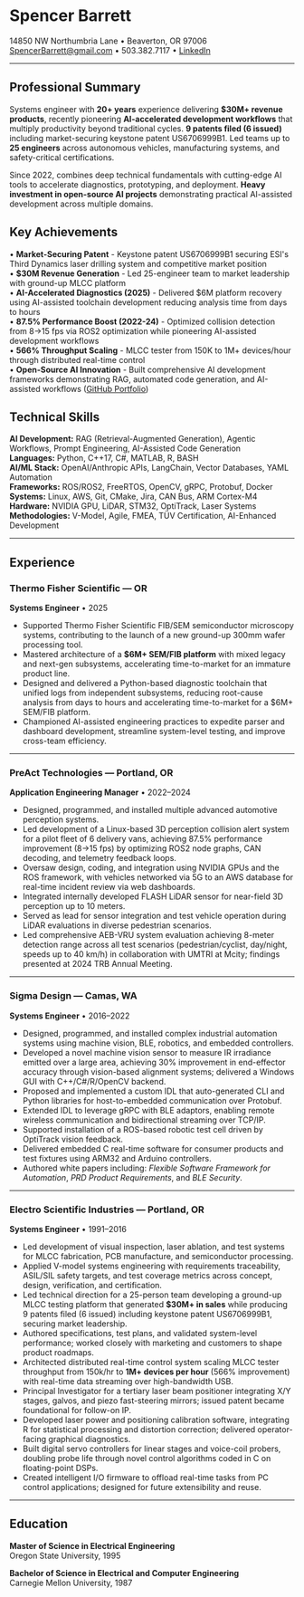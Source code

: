 # Spencer Barrett  
14850 NW Northumbria Lane • Beaverton, OR 97006  
[SpencerBarrett@gmail.com](mailto:SpencerBarrett@gmail.com) • 503.382.7117 • [LinkedIn](https://www.linkedin.com/in/spencer-barrett-3263528/)  

---

## Professional Summary
Systems engineer with **20+ years** experience delivering **$30M+ revenue products**, recently pioneering **AI-accelerated development workflows** that multiply productivity beyond traditional cycles. **9 patents filed (6 issued)** including market-securing keystone patent US6706999B1. Led teams up to **25 engineers** across autonomous vehicles, manufacturing systems, and safety-critical certifications.

Since 2022, combines deep technical fundamentals with cutting-edge AI tools to accelerate diagnostics, prototyping, and deployment. **Heavy investment in open-source AI projects** demonstrating practical AI-assisted development across multiple domains.

## Key Achievements
• **Market-Securing Patent** - Keystone patent US6706999B1 securing ESI's Third Dynamics laser drilling system and competitive market position  
• **$30M Revenue Generation** - Led 25-engineer team to market leadership with ground-up MLCC platform  
• **AI-Accelerated Diagnostics (2025)** - Delivered $6M platform recovery using AI-assisted toolchain development reducing analysis time from days to hours  
• **87.5% Performance Boost (2022-24)** - Optimized collision detection from 8→15 fps via ROS2 optimization while pioneering AI-assisted development workflows  
• **566% Throughput Scaling** - MLCC tester from 150K to 1M+ devices/hour through distributed real-time control  
• **Open-Source AI Innovation** - Built comprehensive AI development frameworks demonstrating RAG, automated code generation, and AI-assisted workflows ([GitHub Portfolio](https://github.com/unbedded))  

## Technical Skills
**AI Development:** RAG (Retrieval-Augmented Generation), Agentic Workflows, Prompt Engineering, AI-Assisted Code Generation  
**Languages:** Python, C++17, C#, MATLAB, R, BASH  
**AI/ML Stack:** OpenAI/Anthropic APIs, LangChain, Vector Databases, YAML Automation  
**Frameworks:** ROS/ROS2, FreeRTOS, OpenCV, gRPC, Protobuf, Docker  
**Systems:** Linux, AWS, Git, CMake, Jira, CAN Bus, ARM Cortex-M4  
**Hardware:** NVIDIA GPU, LiDAR, STM32, OptiTrack, Laser Systems  
**Methodologies:** V-Model, Agile, FMEA, TÜV Certification, AI-Enhanced Development  

---

## Experience

### Thermo Fisher Scientific — OR  
**Systems Engineer** • 2025  
- Supported Thermo Fisher Scientific FIB/SEM semiconductor microscopy systems, contributing to the launch of a new ground-up 300mm wafer processing tool.  
- Mastered architecture of a **$6M+ SEM/FIB platform** with mixed legacy and next-gen subsystems, accelerating time-to-market for an immature product line.  
- Designed and delivered a Python-based diagnostic toolchain that unified logs from independent subsystems, reducing root-cause analysis from days to hours and accelerating time-to-market for a $6M+ SEM/FIB platform.  
- Championed AI-assisted engineering practices to expedite parser and dashboard development, streamline system-level testing, and improve cross-team efficiency.  

---

### PreAct Technologies — Portland, OR  
**Application Engineering Manager** • 2022–2024  
- Designed, programmed, and installed multiple advanced automotive perception systems.  
- Led development of a Linux-based 3D perception collision alert system for a pilot fleet of 6 delivery vans, achieving 87.5% performance improvement (8→15 fps) by optimizing ROS2 node graphs, CAN decoding, and telemetry feedback loops.  
- Oversaw design, coding, and integration using NVIDIA GPUs and the ROS framework, with vehicles networked via 5G to an AWS database for real-time incident review via web dashboards.  
- Integrated internally developed FLASH LiDAR sensor for near-field 3D perception up to 10 meters.  
- Served as lead for sensor integration and test vehicle operation during LiDAR evaluations in diverse pedestrian scenarios.  
- Led comprehensive AEB-VRU system evaluation achieving 8-meter detection range across all test scenarios (pedestrian/cyclist, day/night, speeds up to 40 km/h) in collaboration with UMTRI at Mcity; findings presented at 2024 TRB Annual Meeting.  

---

### Sigma Design — Camas, WA  
**Systems Engineer** • 2016–2022  
- Designed, programmed, and installed complex industrial automation systems using machine vision, BLE, robotics, and embedded controllers.  
- Developed a novel machine vision sensor to measure IR irradiance emitted over a large area, achieving 30% improvement in end-effector accuracy through vision-based alignment systems; delivered a Windows GUI with C++/C#/R/OpenCV backend.  
- Proposed and implemented a custom IDL that auto-generated CLI and Python libraries for host-to-embedded communication over Protobuf.  
- Extended IDL to leverage gRPC with BLE adaptors, enabling remote wireless communication and bidirectional streaming over TCP/IP.  
- Supported installation of a ROS-based robotic test cell driven by OptiTrack vision feedback.  
- Delivered embedded C real-time software for consumer products and test fixtures using ARM32 and Arduino controllers.  
- Authored white papers including: *Flexible Software Framework for Automation*, *PRD Product Requirements*, and *BLE Security*.  

---

### Electro Scientific Industries — Portland, OR  
**Systems Engineer** • 1991–2016  
- Led development of visual inspection, laser ablation, and test systems for MLCC fabrication, PCB manufacture, and semiconductor processing.  
- Applied V-model systems engineering with requirements traceability, ASIL/SIL safety targets, and test coverage metrics across concept, design, verification, and certification.  
- Led technical direction for a 25-person team developing a ground-up MLCC testing platform that generated **$30M+ in sales** while producing 9 patents filed (6 issued) including keystone patent US6706999B1, securing market leadership.  
- Authored specifications, test plans, and validated system-level performance; worked closely with marketing and customers to shape product roadmaps.  
- Architected distributed real-time control system scaling MLCC tester throughput from 150k/hr to **1M+ devices per hour** (566% improvement) with real-time data streaming over high-bandwidth USB.  
- Principal Investigator for a tertiary laser beam positioner integrating X/Y stages, galvos, and piezo fast-steering mirrors; issued patent became foundational for follow-on IP.  
- Developed laser power and positioning calibration software, integrating R for statistical processing and distortion correction; delivered operator-facing graphical diagnostics.  
- Built digital servo controllers for linear stages and voice-coil probers, doubling probe life through novel control algorithms coded in C on floating-point DSPs.  
- Created intelligent I/O firmware to offload real-time tasks from PC control applications; designed for future extensibility and reuse.  

---

## Education
**Master of Science in Electrical Engineering**  
Oregon State University, 1995  

**Bachelor of Science in Electrical and Computer Engineering**  
Carnegie Mellon University, 1987